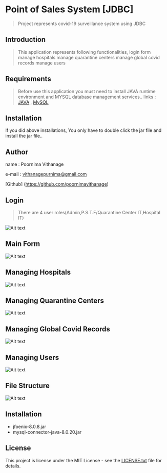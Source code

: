 # Point of Sales System [JDBC]
> Project represents covid-19 surveillance system using JDBC


## Introduction

> This application represents following functionalities,
        login form    
        manage hospitals
	    manage quarantine centers
	    manage global covid records
	    manage users		


## Requirements

> Before use this application you must need to install JAVA runtime environment and MYSQL database management services..
links :
    [JAVA](https://www.oracle.com/technetwork/java/javase/downloads/jdk8-downloads-2133151.html) ,
    [MySQL](https://www.mysql.com/)


## Installation

If you did above installations, You only have to double click the jar file and install the jar file..

## Author

name  : Poornima Vithanage

e-mail : vithanagepurnima@gmail.com

[Github] (https://github.com/poornimavithanage)

## Login
> There are 4 user roles(Admin,P.S.T.F/Quarantine Center IT,Hospital IT)

![Ait text](src/img/login.png)

## Main Form
![Ait text](src/img/mainForm.png)

## Managing Hospitals
![Ait text](src/img/hospital.png)

## Managing Quarantine Centers
![Ait text](src/img/quarantineCenter.png)

## Managing Global Covid Records
![Ait text](src/img/records.png)

## Managing Users
![Ait text](src/img/users.png)

## File Structure
![Ait text](src/img/fileStructure.png)


## Installation

* jfoenix-8.0.8.jar
* mysql-connector-java-8.0.20.jar

## License

This project is license under the MIT License - see the [LICENSE.txt](LICENSE.txt) file for details.







